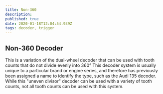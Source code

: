 ```yaml
---
title: Non-360
description: 
published: true
date: 2020-01-18T12:04:54.939Z
tags: decoder, trigger
---
```


## Non-360 Decoder

This is a variation of the dual-wheel decoder that can be used with tooth counts that do not divide evenly into 360° This decoder system is usually unique to a particular brand or engine series, and therefore has previously been assigned a name to identify the type, such as the Audi 135 decoder. While this "uneven divisor" decoder can be used with a variety of tooth counts, not all tooth counts can be used with this system.
